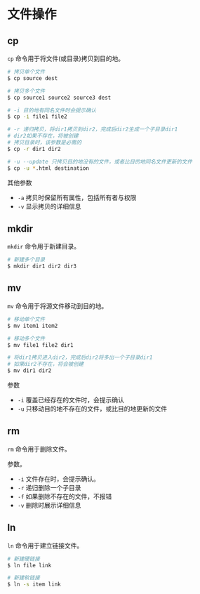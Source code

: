 # 文件操作

## cp

`cp` 命令用于将文件(或目录)拷贝到目的地。

```bash
# 拷贝单个文件
$ cp source dest

# 拷贝多个文件
$ cp source1 source2 source3 dest

# -i 目的地有同名文件时会提示确认
$ cp -i file1 file2

# -r 递归拷贝，将dir1拷贝到dir2，完成后dir2生成一个子目录dir1
# dir2如果不存在，将被创建
# 拷贝目录时，该参数是必需的
$ cp -r dir1 dir2

# -u --update 只拷贝目的地没有的文件，或者比目的地同名文件更新的文件
$ cp -u *.html destination
```

其他参数

- `-a` 拷贝时保留所有属性，包括所有者与权限
- `-v` 显示拷贝的详细信息

## mkdir

`mkdir` 命令用于新建目录。

```bash
# 新建多个目录
$ mkdir dir1 dir2 dir3
```

## mv

`mv` 命令用于将源文件移动到目的地。

```bash
# 移动单个文件
$ mv item1 item2

# 移动多个文件
$ mv file1 file2 dir1

# 将dir1拷贝进入dir2，完成后dir2将多出一个子目录dir1
# 如果dir2不存在，将会被创建
$ mv dir1 dir2
```

参数

- `-i` 覆盖已经存在的文件时，会提示确认
- `-u` 只移动目的地不存在的文件，或比目的地更新的文件

## rm

`rm` 命令用于删除文件。

参数。

- `-i` 文件存在时，会提示确认。
- `-r` 递归删除一个子目录
- `-f` 如果删除不存在的文件，不报错
- `-v` 删除时展示详细信息

## ln

`ln` 命令用于建立链接文件。

```bash
# 新建硬链接
$ ln file link

# 新建软链接
$ ln -s item link
```
